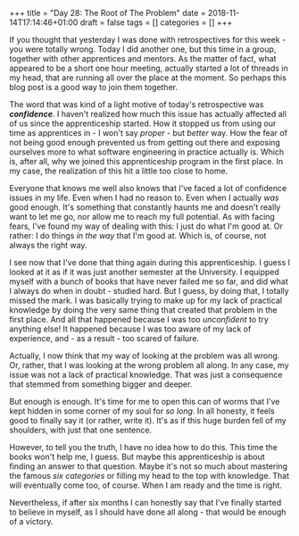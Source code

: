 +++
title = "Day 28: The Root of The Problem"
date = 2018-11-14T17:14:46+01:00
draft = false
tags = []
categories = []
+++

If you thought that yesterday I was done with retrospectives for this week - you were totally wrong. Today I did another one, but this time in a group, together with other apprentices and mentors. As the matter of fact, what appeared to be a short one hour meeting, actually started a lot of threads in my head, that are running all over the place at the moment. So perhaps this blog post is a good way to join them together.

The word that was kind of a light motive of today's retrospective was ___confidence___. I haven't realized how much this issue has actually affected all of us since the apprenticeship started. How it stopped us from using our time as apprentices in - I won't say _proper_ - but _better_ way. How the fear of not being good enough prevented us from getting out there and exposing ourselves more to what software engineering in practice actually is. Which is, after all, why we joined this apprenticeship program in the first place. In my case, the realization of this hit a little too close to home.

Everyone that knows me well also knows that I've faced a lot of confidence issues in my life. Even when I had no reason to. Even when I actually _was_ good enough. It's something that constantly haunts me and doesn't really want to let me go, nor allow me to reach my full potential. As with facing fears, I've found my way of dealing with this: I just do what I'm good at. Or rather: I do things _in the way_ that I'm good at. Which is, of course, not always the right way.

I see now that I've done that thing again during this apprenticeship. I guess I looked at it as if it was just another semester at the University. I equipped myself with a bunch of books that have never failed me so far, and did what I always do when in doubt - studied hard. But I guess, by doing that, I totally missed the mark. I was basically trying to make up for my lack of practical knowledge by doing the very same thing that created that problem in the first place. And all that happened because I was too _unconfident_ to try anything else! It happened because I was too aware of my lack of experience, and - as a result - too scared of failure.

Actually, I now think that my way of looking at the problem was all wrong. Or, rather, that I was looking at the wrong problem all along. In any case, my issue was not a lack of practical knowledge. That was just a consequence that stemmed from something bigger and deeper. 

But enough is enough. It's time for me to open this can of worms that I've kept hidden in some corner of my soul for _so long_. In all honesty, it feels good to finally say it (or rather, write it). It's as if this huge burden fell of my shoulders, with just that one sentence. 

However, to tell you the truth, I have no idea how to do this. This time the books won't help me, I guess. But maybe this apprenticeship is about finding an answer to that question. Maybe it's not so much about mastering the famous _six categories_ or filling my head to the top with knowledge. That will eventually come too, of course. When I am ready and the time is right.

Nevertheless, if after six months I can honestly say that I've finally started to believe in myself, as I should have done all along - that would be enough of a victory.